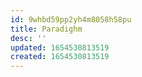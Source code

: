 ```yaml
---
id: 9whbd59pp2yh4m8058h58pu
title: Paradighm
desc: ''
updated: 1654530813519
created: 1654530813519
---
```


